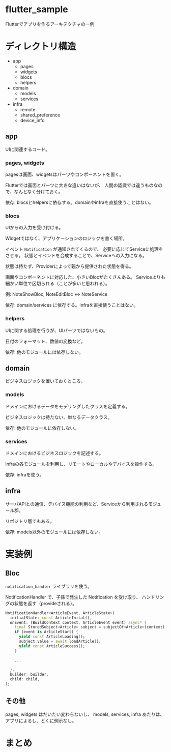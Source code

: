 # flutter_sample

Flutterでアプリを作るアーキテクチャの一例

# ディレクトリ構造

- app
  - pages
  - widgets
  - blocs
  - helpers
- domain
  - models
  - services
- infra
  - remote
  - shared_preference
  - device_info

## app

UIに関連するコード。

### pages, widgets

pagesは画面、widgetsはパーツやコンポーネントを置く。

Flutterでは画面とパーツに大きな違いはないが、
人間の認識では違うものなので、なんとなく分けておく。

依存: blocsとhelpersに依存する。domainやinfraを直接使うことはない。

### blocs

UIからの入力を受け付ける。

Widgetではなく、アプリケーションのロジックを書く場所。

イベント `Notification` が通知されてくるので、
必要に応じてServiceに処理をさせる。
状態とイベントを合成することで、Serviceへの入力になる。

状態は持たず、Providerによって親から提供された状態を得る。

画面やコンポーネントに対応した、小さいBlocがたくさんある。
Serviceよりも細かい単位で区切られる（ことが多いと思われる）。

例: NoteShowBloc, NoteEditBloc <-> NoteService

依存: domain/services に依存する。infraを直接使うことはない。

### helpers

UIに関する処理を行うが、UIパーツではないもの。

日付のフォーマット、数値の変換など。

依存: 他のモジュールには依存しない。

## domain

ビジネスロジックを置いておくところ。

### models

ドメインにおけるデータをモデリングしたクラスを定義する。

ビジネスロジックは持たない、単なるデータクラス。

依存: 他のモジュールに依存しない。

### services

ドメインにおけるビジネスロジックを記述する。

infraの各モジュールを利用し、リモートやローカルやデバイスを操作する。

依存: infraを使う。

## infra

サーバAPIとの通信、デバイス機能の利用など、Serviceから利用されるモジュール郡。

リポジトリ層でもある。

依存: models以外のモジュールには依存しない。

# 実装例

## Bloc

`notification_handler` ライブラリを使う。

NotificationHandler で、子孫で発生した Notification を受け取り、
ハンドリングの状態を返す（provideされる）。

```dart
NotificationHandler<ArticleEvent, ArticleState>(
  initialState: const ArticleInital(),
  onEvent: (BuildContext context, ArticleEvent event) async* {
    final StoredSubject<Article> subject = subjectOf<Article>(context);
    if (event is ArticleStart) {
      yield const ArticleLoading();
      subject.value = await loadArticle();
      yield const ArticleSuccess();
    }
    
    ...
    
  },
  builder: builder,
  child: child,
);
```

## その他

pages, widgets はだいたい変わらないし、 models, services, infra あたりは、アプリによるし、とくに例示なし。

# まとめ
